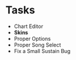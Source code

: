 # Tasks

* Chart Editor
* __Skins__
* Proper Options
* Proper Song Select
* Fix a Small Sustain Bug
